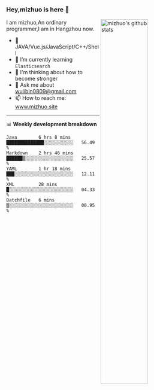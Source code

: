 ### Hey,mizhuo is here 👋

<img align="right" alt="mizhuo's github stats" width="50%" src="https://github-readme-stats.vercel.app/api?username=mizhuo&theme=tokyonight&show_icons=true">

I am mizhuo,An ordinary programmer,I am in Hangzhou now.

- 🔭 JAVA/Vue.js/JavaScript/C++/Shell
- 🌱 I’m currently learning `Elasticsearch`
- 🤔 I'm thinking about how to become stronger
- 💬 Ask me about wulibin0809@gmail.com
- 📫 How to reach me: www.mizhuo.site

---
📊 **Weekly development breakdown**

<!--START_SECTION:waka-->
```text
Java        6 hrs 8 mins    ██████████████░░░░░░░░░░░   56.49 % 
Markdown    2 hrs 46 mins   ██████▒░░░░░░░░░░░░░░░░░░   25.57 % 
YAML        1 hr 18 mins    ███░░░░░░░░░░░░░░░░░░░░░░   12.11 % 
XML         28 mins         █░░░░░░░░░░░░░░░░░░░░░░░░   04.33 % 
Batchfile   6 mins          ▒░░░░░░░░░░░░░░░░░░░░░░░░   00.95 % 
```
<!--END_SECTION:waka-->
